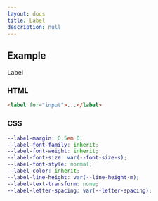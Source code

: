 ```yaml
---
layout: docs
title: Label
description: null
---
```


## Example

<form>
  <label for="input">Label</label>
</form>

### HTML

```html
<label for="input">...</label>
```

### CSS

```scss
--label-margin: 0.5em 0;
--label-font-family: inherit;
--label-font-weight: inherit;
--label-font-size: var(--font-size-s);
--label-font-style: normal;
--label-color: inherit;
--label-line-height: var(--line-height-m);
--label-text-transform: none;
--label-letter-spacing: var(--letter-spacing);
```
